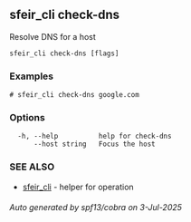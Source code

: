 ## sfeir_cli check-dns

Resolve DNS for a host

```
sfeir_cli check-dns [flags]
```

### Examples

```
# sfeir_cli check-dns google.com
```

### Options

```
  -h, --help          help for check-dns
      --host string   Focus the host
```

### SEE ALSO

* [sfeir_cli](sfeir_cli.md)	 - helper for operation

###### Auto generated by spf13/cobra on 3-Jul-2025
